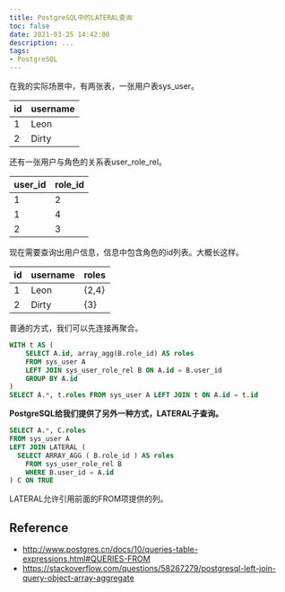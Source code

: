 ```yaml
---
title: PostgreSQL中的LATERAL查询
toc: false
date: 2021-03-25 14:42:00
description: ...
tags:
- PostgreSQL
---
```


在我的实际场景中，有两张表，一张用户表sys_user。

| id   | username |
| ---- | -------- |
| 1    | Leon     |
| 2    | Dirty    |

还有一张用户与角色的关系表user_role_rel。

| user_id | role_id |
| ------- | ------- |
| 1       | 2       |
| 1       | 4       |
| 2       | 3       |

现在需要查询出用户信息，信息中包含角色的id列表。大概长这样。

| id   | username | roles |
| ---- | -------- | ----- |
| 1    | Leon     | {2,4} |
| 2    | Dirty    | {3}   |

普通的方式，我们可以先连接再聚合。

```sql
WITH t AS (
	SELECT A.id, array_agg(B.role_id) AS roles
	FROM sys_user A 
	LEFT JOIN sys_user_role_rel B ON A.id = B.user_id
	GROUP BY A.id
)
SELECT A.*, t.roles FROM sys_user A LEFT JOIN t ON A.id = t.id
```

**PostgreSQL给我们提供了另外一种方式，LATERAL子查询。**

```sql
SELECT A.*, C.roles 
FROM sys_user A 
LEFT JOIN LATERAL ( 
  SELECT ARRAY_AGG ( B.role_id ) AS roles 
	FROM sys_user_role_rel B 
	WHERE B.user_id = A.id
) C ON TRUE
```

LATERAL允许引用前面的FROM项提供的列。

## Reference

- http://www.postgres.cn/docs/10/queries-table-expressions.html#QUERIES-FROM
- https://stackoverflow.com/questions/58267279/postgresql-left-join-query-object-array-aggregate